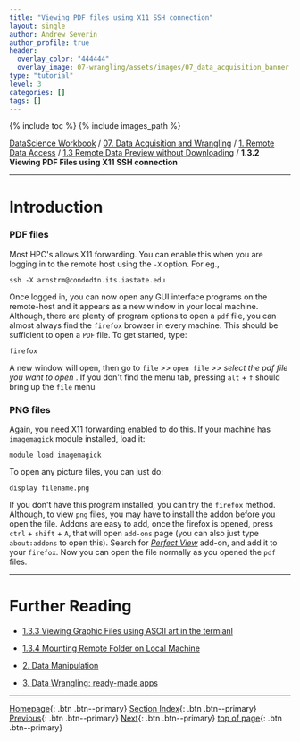 ```yaml
---
title: "Viewing PDF files using X11 SSH connection"
layout: single
author: Andrew Severin
author_profile: true
header:
  overlay_color: "444444"
  overlay_image: 07-wrangling/assets/images/07_data_acquisition_banner.png
type: "tutorial"
level: 3
categories: []
tags: []
---
```


{% include toc %}
{% include images_path %}

[DataScience Workbook](https://datascience.101workbook.org/) / [07. Data Acquisition and Wrangling](../00-DataParsing-LandingPage.md) / [1. Remote Data Access](01-remote-data-access.md) / [1.3 Remote Data Preview without Downloading](04-0-remote-data-preview.md) / **1.3.2 Viewing PDF Files using X11 SSH connection**

---


# Introduction

### PDF files ###

Most HPC's allows X11 forwarding. You can enable this when you are logging in to the remote host using the `-X` option. For eg.,
```
ssh -X arnstrm@condodtn.its.iastate.edu
```
Once logged in, you can now open any GUI interface programs on the remote-host and it appears as a new window in your local machine. Although, there are plenty of program options to open a `pdf` file, you can almost always find the `firefox` browser in every machine. This should be sufficient to open a `PDF` file. To get started, type:
```
firefox
```

A new window will open, then go to ```file``` >> ```open file``` >> _select the pdf file you want to open_ .
If you don't find the menu tab, pressing ```alt``` + ```f``` should bring up the ```file``` menu


### PNG files ###

Again, you need X11 forwarding enabled to do this. If your machine has ```imagemagick``` module installed, load it:

```
module load imagemagick
```
To open any picture files, you can just do:

```
display filename.png
```

If you don't have this program installed, you can try the ```firefox``` method. Although, to view ```png``` files, you may have to install the addon before you open the file. Addons are easy to add, once the firefox is opened, press ```ctrl``` + ```shift``` + ```A```, that will open ```add-ons``` page (you can also just type ```about:addons``` to open this). Search for [_Perfect View_](https://addons.thunderbird.net/en-us/firefox/addon/perfect-view/?src=dp-dl-othersby) add-on, and add it to your ```firefox```. Now you can open the file normally as you opened the ```pdf``` files.







___
# Further Reading
* [1.3.3 Viewing Graphic Files using ASCII art in the termianl](04-3-tutorial-view-graphic-files-terminal)
* [1.3.4 Mounting Remote Folder on Local Machine](04-4-tutorial-mount-remote-folder)

* [2. Data Manipulation](../02-DATA-MANIPULATION/01-data-manipulation)
* [3. Data Wrangling: ready-made apps](../03-DATA-WRANGLING-APPS/00-data-wrangling-apps)

___

[Homepage](../../index.md){: .btn  .btn--primary}
[Section Index](../00-DataParsing-LandingPage){: .btn  .btn--primary}
[Previous](04-1-tutorial-view-text-files-unix){: .btn  .btn--primary}
[Next](04-3-tutorial-view-graphic-files-terminal){: .btn  .btn--primary}
[top of page](#introduction){: .btn  .btn--primary}
